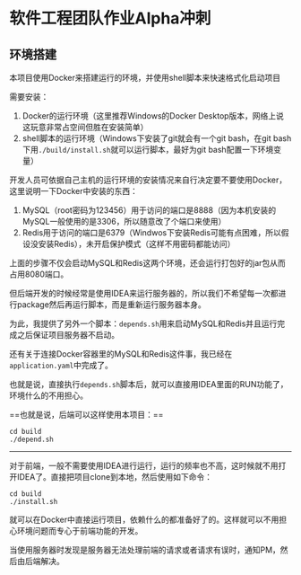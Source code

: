 # 软件工程团队作业Alpha冲刺

## 环境搭建

本项目使用Docker来搭建运行的环境，并使用shell脚本来快速格式化启动项目

需要安装：

1. Docker的运行环境（这里推荐Windows的Docker Desktop版本，网络上说这玩意非常占空间但胜在安装简单）
2. shell脚本的运行环境（Windows下安装了git就会有一个git bash，在git bash下用`./build/install.sh`就可以运行脚本，最好为git bash配置一下环境变量）

开发人员可依据自己主机的运行环境的安装情况来自行决定要不要使用Docker，这里说明一下Docker中安装的东西：

1. MySQL（root密码为123456）用于访问的端口是8888（因为本机安装的MySQL一般使用的是3306，所以随意改了个端口来使用）
2. Redis用于访问的端口是6379（Windwos下安装Redis可能有点困难，所以假设没安装Redis），未开启保护模式（这样不用密码都能访问）

上面的步骤不仅会启动MySQL和Redis这两个环境，还会运行打包好的jar包从而占用8080端口。

但后端开发的时候经常是使用IDEA来运行服务器的，所以我们不希望每一次都进行package然后再运行脚本，而是重新运行服务器本身。

为此，我提供了另外一个脚本：`depends.sh`用来启动MySQL和Redis并且运行完成之后保证项目服务器不启动。

还有关于连接Docker容器里的MySQL和Redis这件事，我已经在`application.yaml`中完成了。

也就是说，直接执行`depends.sh`脚本后，就可以直接用IDEA里面的RUN功能了，环境什么的不用担心。

==也就是说，后端可以这样使用本项目：==

```shell
cd build
./depend.sh
```
---

对于前端，一般不需要使用IDEA进行运行，运行的频率也不高，这时候就不用打开IDEA了。直接把项目clone到本地，然后使用如下命令：

```shell
cd build
./install.sh
```

就可以在Docker中直接运行项目，依赖什么的都准备好了的。这样就可以不用担心环境问题而专心于前端功能的开发。

当使用服务器时发现是服务器无法处理前端的请求或者请求有误时，通知PM，然后由后端解决。